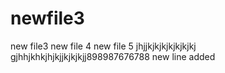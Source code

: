 # newfile3
new file3
new file 4
new file 5
jhjjkjkjkjkjkjkjkj
gjhhjkhkjhjkjjkjkjkjj898987676788
new line added
